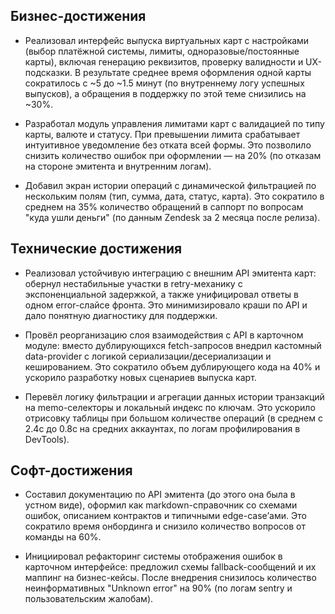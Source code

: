 ## Бизнес-достижения

-   Реализовал интерфейс выпуска виртуальных карт с настройками (выбор платёжной системы, лимиты, одноразовые/постоянные карты), включая генерацию реквизитов, проверку валидности и UX-подсказки. В результате среднее время оформления одной карты сократилось с ~5 до ~1.5 минут (по внутреннему логу успешных выпусков), а обращения в поддержку по этой теме снизились на ~30%.

-   Разработал модуль управления лимитами карт с валидацией по типу карты, валюте и статусу. При превышении лимита срабатывает интуитивное уведомление без отката всей формы. Это позволило снизить количество ошибок при оформлении — на 20% (по отказам на стороне эмитента и внутренним логам).

-   Добавил экран истории операций с динамической фильтрацией по нескольким полям (тип, сумма, дата, статус, карта). Это сократило в среднем на 35% количество обращений в саппорт по вопросам "куда ушли деньги" (по данным Zendesk за 2 месяца после релиза).

## Технические достижения

-   Реализовал устойчивую интеграцию с внешним API эмитента карт: обернул нестабильные участки в retry-механику с экспоненциальной задержкой, а также унифицировал ответы в одном error-слайсе фронта. Это минимизировало краши по API и дало понятную диагностику для поддержки.

-   Провёл реорганизацию слоя взаимодействия с API в карточном модуле: вместо дублирующихся fetch-запросов внедрил кастомный data-provider с логикой сериализации/десериализации и кешированием. Это сократило объем дублирующего кода на 40% и ускорило разработку новых сценариев выпуска карт.

-   Перевёл логику фильтрации и агрегации данных истории транзакций на memo-селекторы и локальный индекс по ключам. Это ускорило отрисовку таблицы при большом количестве операций (в среднем с 2.4с до 0.8с на средних аккаунтах, по логам профилирования в DevTools).

## Софт-достижения

-   Составил документацию по API эмитента (до этого она была в устном виде), оформил как markdown-справочник со схемами ошибок, описанием контрактов и типичными edge-case’ами. Это сократило время онбординга и снизило количество вопросов от команды на 60%.

-   Инициировал рефакторинг системы отображения ошибок в карточном интерфейсе: предложил схемы fallback-сообщений и их маппинг на бизнес-кейсы. После внедрения снизилось количество неинформативных "Unknown error" на 90% (по логам sentry и пользовательским жалобам).
